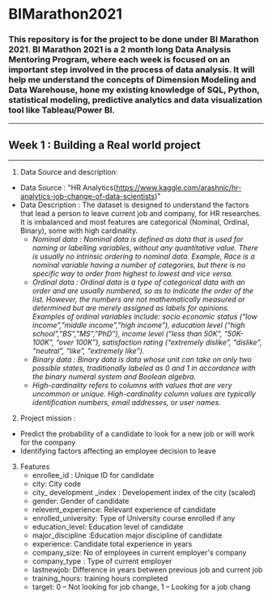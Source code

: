 # BIMarathon2021
### This repository is for the project to be done under BI Marathon 2021. BI Marathon 2021 is a 2 month long Data Analysis Mentoring Program, where each week is focused on an important step involved in the process of data analysis. It will help me understand the concepts of Dimension Modeling and Data Warehouse, hone my existing knowledge of SQL, Python, statistical modeling, predictive analytics and data visualization tool like Tableau/Power BI.
----------------------
## Week 1 : Building a Real world project
----------------------
1. Data Source and description:
* Data Source : "HR Analytics(https://www.kaggle.com/arashnic/hr-analytics-job-change-of-data-scientists)"
* Data Description : The dataset is designed to understand the factors that lead a person to leave current job and company, for HR researches. It is imbalanced and most features are categorical (Nominal, Ordinal, Binary), some with high cardinality.
  * *Nominal data : Nominal data is defined as data that is used for naming or labelling variables, without any quantitative value. There is usually no intrinsic ordering to nominal data. Example, Race is a nominal variable having a number of categories, but there is no specific way to order from highest to lowest and vice versa.*
  *  *Ordinal data : Ordinal data is a type of categorical data with an order and are usually numbered, so as to indicate the order of the list. However, the numbers are not mathematically measured or determined but are merely assigned as labels for opinions. Examples of ordinal variables include: socio economic status (“low income”,”middle income”,”high income”), education level (“high school”,”BS”,”MS”,”PhD”), income level (“less than 50K”, “50K-100K”, “over 100K”), satisfaction rating (“extremely dislike”, “dislike”, “neutral”, “like”, “extremely like”).*
  *   *Binary data : Binary data is data whose unit can take on only two possible states, traditionally labeled as 0 and 1 in accordance with the binary numeral system and Boolean algebra.*
  *   *High-cardinality refers to columns with values that are very uncommon or unique. High-cardinality column values are typically identification numbers, email addresses, or user names.*
2. Project mission : 
* Predict the probability of a candidate to look for a new job or will work for the company
* Identifying factors affecting an employee decision to leave
3. Features
   * enrollee_id : Unique ID for candidate
   * city: City code
   * city_ development _index : Developement index of the city (scaled)
   * gender: Gender of candidate
   * relevent_experience: Relevant experience of candidate
   * enrolled_university: Type of University course enrolled if any
   * education_level: Education level of candidate
   * major_discipline :Education major discipline of candidate
   * experience: Candidate total experience in years
   * company_size: No of employees in current employer's company
   * company_type : Type of current employer
   * lastnewjob: Difference in years between previous job and current job
   * training_hours: training hours completed
   * target: 0 – Not looking for job change, 1 – Looking for a job chang
